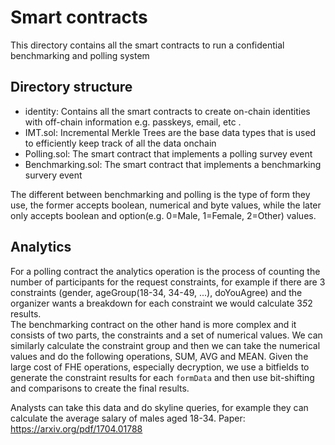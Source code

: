 # Smart contracts

This directory contains all the smart contracts to run a confidential benchmarking and polling system

## Directory structure

- identity: Contains all the smart contracts to create on-chain identities with off-chain information e.g. passkeys, email, etc .
- IMT.sol: Incremental Merkle Trees are the base data types that is used to efficiently keep track of all the data onchain
- Polling.sol: The smart contract that implements a polling survey event
- Benchmarking.sol: The smart contract that implements a benchmarking survery event

The different between benchmarking and polling is the type of form they use, the former accepts boolean, numerical and byte values, while the later only accepts boolean and option(e.g. 0=Male, 1=Female, 2=Other) values.

## Analytics

For a polling contract the analytics operation is the process of counting the number of participants for the request constraints, for example if there are 3 constraints (gender, ageGroup(18-34, 34-49, ...), doYouAgree) and the organizer wants a breakdown for each constraint we would calculate 3*5*2 results.  
The benchmarking contract on the other hand is more complex and it consists of two parts, the constraints and a set of numerical values. We can similarly calculate the constraint group and then we can take the numerical values and do the following operations, SUM, AVG and MEAN.
Given the large cost of FHE operations, especially decryption, we use a bitfields to generate the constraint results for each `formData` and then use bit-shifting and comparisons to create the final results.

Analysts can take this data and do skyline queries, for example they can calculate the average salary of males aged 18-34.
Paper: https://arxiv.org/pdf/1704.01788
